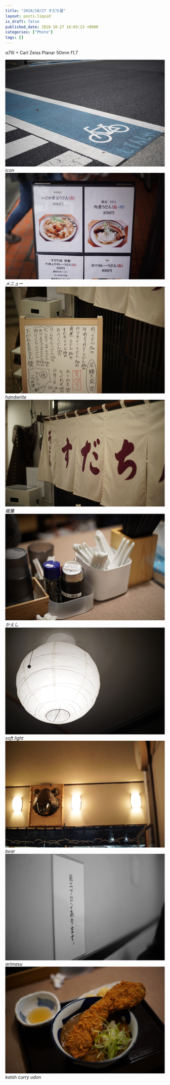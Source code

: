 ```yaml
---
title: "2018/10/27 すだち屋"
layout: posts.liquid
is_draft: false
published_date: 2018-10-27 16:03:23 +0900
categories: ["Photo"]
tags: []
---
```


α7III + Carl Zeiss Planar 50mm f1.7

 ![](/public/images/2019/01/9509d-1ZplXg3OvmpB4C1xnUrlKtg.jpeg)_icon_
 ![](/public/images/2019/01/b10aa-1dJVgswXMstCYOcywIwfhaw.jpeg)_メニュー_
 ![](/public/images/2019/01/736b2-15dTfuI-ZiNNgEqYqy-sKvA.jpeg)_handwrite_
 ![](/public/images/2019/01/38199-1BPwjazZKC2SiThf1B9qHfA.jpeg)_暖簾_
 ![](/public/images/2019/01/76711-1p1X_dSzDlSg6UPi2gMdS_w.jpeg)_かえし_
 ![](/public/images/2019/01/d1c4f-1bVduTtAtf24VmP9APM_8cQ.jpeg)_soft light_
 ![](/public/images/2019/01/05a39-1esCe9ejuX0RGOyl_yZO_lg.jpeg)_bear_
 ![](/public/images/2019/01/97ddb-1OTIJDL3StIiwz29X5YRyeg.jpeg)_arimasu_
 ![](/public/images/2019/01/f10ce-1iUt2rZQIiWZWgQMjebOhZg.jpeg)_katsh curry udon_

